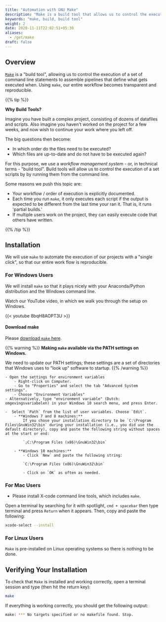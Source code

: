 ```yaml
---
title: "Automation with GNU Make"
description: "Make is a build tool that allows us to control the execution of a set of command line statements."
keywords: "make, build, build tool"
weight: 2
date: 2020-11-11T22:02:51+05:30
aliases:
  - /get/make
draft: false
---
```


## Overview

[`Make`](https://www.gnu.org/software/make/) is a "build tool", allowing us to control the execution of a set of command line statements to assemble pipelines that define what gets executed when. Using `make`,
our entire workflow becomes transparent and reproducible.

{{% tip %}}

**Why Build Tools?**

Imagine you have built a complex project, consisting of dozens of datafiles and scripts.
Also imagine you haven't worked on the project for a few weeks, and now wish to continue
your work where you left off.

The big questions then become:

- In which order do the files need to be executed?
- Which files are up-to-date and do not have to be executed again?

For this purpose, we use a *workflow management system* - or, in technical terms - "build tool".
Build tools will allow us to control the execution of a set scripts by by running them from the command line.

Some reasons we push this topic are:

* Your workflow / order of execution is explicitly documented.
* Each time you run `make`, it only executes each script if the output is expected to be different from the last time your ran it. That is, it runs 'partial builds.'
* If multiple users work on the project, they can easily execute code that others have written.

{{% /tip %}}
<!--    #* Its written in Python, which minimizes the learning curve needed to pick up the essentials relatively small
#    #* It was designed for academic/professional research (in Bioformatics) so it feels more intuitive than most alternatives for our desired audience.
-->

## Installation

We will use `make` to automate the execution of our projects with a "single click", so that our entire work flow is reproducible.

### For Windows Users

We will install `make` so that it plays nicely with your Anaconda/Python distribution and the Windows command line.

Watch our YouTube video, in which we walk you through the setup on Windows.

{{< youtube 8bqH8AOPT3U >}}

#### Download make
Please [download `make` here](http://gnuwin32.sourceforge.net/downlinks/make.php).

{{% warning %}}
**Making `make` available via the PATH settings on Windows.**

We need to update our PATH settings; these settings are a set of directories that Windows uses to "look up" software to startup.
{{% /warning %}}

    - Open the settings for environment variables
        - Right-click on Computer.
      	- Go to "Properties" and select the tab "Advanced System settings".
      	- Choose "Environment Variables"
    - Alternatively, type "environment variable" (Dutch: omgevingsvariabelen) in your Windows 10 search menu, and press Enter.

	-  Select `Path` from the list of user variables. Choose `Edit`.
		- **Windows 7 and 8 machines:**
			If you chose your installation directory to be `C:\Program Files\GnuWin32\bin` during your installation (i.e., you did use the default directory), copy and paste the following string without spaces at the start or end:

            `;C:\Program Files (x86)\GnuWin32\bin`

		- **Windows 10 machines:**
			- Click `New` and paste the following string:

            `C:\Program Files (x86)\GnuWin32\bin`

			- Click on `OK` as often as needed.

<!---

within CygWin.
Its time to go back to the **setup-x86_64.exe** we [told you not to delete](commandLine.md). We will use it to install make.
Proceed as follows:

* Click through the installation until you arrive at the page "Select packages."
* Type make into the search function and wait for the results to be filtered.
* Click the '+' next to "Devel" and then find the following lines:
    * make
    * gcc-tools-epoch1-automake
    * gcc-tools-epoch2-automake
 and then click on the word 'Skip' located next to each of these. 'Skip' should then be replaced with some numbers (the version which we will install).
 * Now click on "Next" in the bottom right corner and continue accepting all options until the installation is complete.

-->

### For Mac Users

* Please install X-code command line tools, which includes `make`.

Open a terminal by searching for it with spotlight, `cmd + spacebar` then type terminal and press `Return` when it appears. Then, copy and paste the following:

```bash
xcode-select --install
```

### For Linux Users

`Make` is pre-installed on Linux operating systems so there is nothing to be done.


## Verifying Your Installation

To check that `Make` is installed and working correctly, open a terminal session and type (then hit the return key):

```bash
make
```

If everything is working correctly, you should get the following output:

```bash
make: *** No targets specified or no makefile found. Stop.
```
